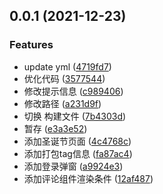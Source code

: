 ## 0.0.1 (2021-12-23)


### Features

* update yml ([4719fd7](https://github.com/abner-forever/abner-blog/commit/4719fd7ffa48ee9146bb69ae2d213711cc45460e))
* 优化代码 ([3577544](https://github.com/abner-forever/abner-blog/commit/357754430a7af09791214168eb5fc56a5fa1f2fa))
* 修改提示信息 ([c989406](https://github.com/abner-forever/abner-blog/commit/c9894067aced96ee250c462facfc42509bde361c))
* 修改路径 ([a231d9f](https://github.com/abner-forever/abner-blog/commit/a231d9ff9becd611218ec304f2184bbf1c1fa39d))
* 切换 构建文件 ([7b4303d](https://github.com/abner-forever/abner-blog/commit/7b4303dd93494e2d88eeef05911ae5d437178a94))
* 暂存 ([e3a3e52](https://github.com/abner-forever/abner-blog/commit/e3a3e52c598348841d576e4bafef70b70b428959))
* 添加圣诞节页面 ([4c4768c](https://github.com/abner-forever/abner-blog/commit/4c4768c6da01e25dab6b8c0368dcb65ea0de6c85))
* 添加打包tag信息 ([fa87ac4](https://github.com/abner-forever/abner-blog/commit/fa87ac4177cee2b1c68ba0c3ec33e4be779d12f3))
* 添加登录弹窗 ([a9924e3](https://github.com/abner-forever/abner-blog/commit/a9924e318fc829755733ad7573ac3e2fa0a97060))
* 添加评论组件渲染条件 ([12af487](https://github.com/abner-forever/abner-blog/commit/12af48751fe134322832d080b82dd195bc5bd767))



